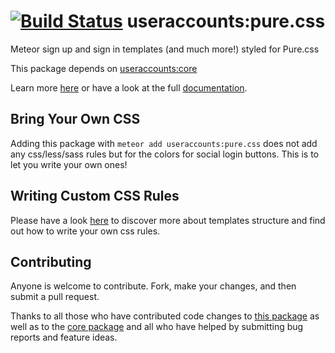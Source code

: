 [![Build Status](https://travis-ci.org/meteor-useraccounts/pure.css.svg?branch=master)](https://travis-ci.org/meteor-useraccounts/pure.css)
useraccounts:pure.css
=====================================

Meteor sign up and sign in templates (and much more!) styled for Pure.css

This package depends on [useraccounts:core](https://atmospherejs.com/useraccounts/core)

Learn more [here](http://useraccounts.meteor.com) or have a look at the full [documentation](https://github.com/meteor-useraccounts/core/blob/master/Guide.md).


## Bring Your Own CSS

Adding this package with `meteor add useraccounts:pure.css` does not add any css/less/sass rules but for the colors for social login buttons. This is to let you write your own ones!

## Writing Custom CSS Rules

Please have a look [here](https://github.com/meteor-useraccounts/core#css-rules) to discover more about templates structure and find out how to write your own css rules.

## Contributing

Anyone is welcome to contribute. Fork, make your changes, and then submit a pull request.

Thanks to all those who have contributed code changes to [this package](https://github.com/meteor-useraccounts/pure.css/graphs/contributors) as well as to the [core package](https://github.com/meteor-useraccounts/core/graphs/contributors) and all who have helped by submitting bug reports and feature ideas.
